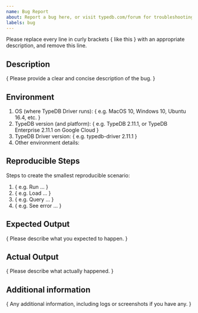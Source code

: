 ```yaml
---
name: Bug Report
about: Report a bug here, or visit typedb.com/forum for troubleshooting discussions
labels: bug
---
```


Please replace every line in curly brackets { like this } with an appropriate description, and remove this line.

## Description

{ Please provide a clear and concise description of the bug. }

## Environment

1. OS (where TypeDB Driver runs): { e.g. MacOS 10, Windows 10, Ubuntu 16.4, etc. }
2. TypeDB version (and platform): { e.g. TypeDB 2.11.1, or TypeDB Enterprise 2.11.1 on Google Cloud }
3. TypeDB Driver version: { e.g. typedb-driver 2.11.1 }
4. Other environment details:

## Reproducible Steps

Steps to create the smallest reproducible scenario:
1. { e.g. Run ... }
2. { e.g. Load ... }
3. { e.g. Query ... }
4. { e.g. See error ... }

## Expected Output

{ Please describe what you expected to happen. }

## Actual Output

{ Please describe what actually happened. }
 
## Additional information

{ Any additional information, including logs or screenshots if you have any. }
